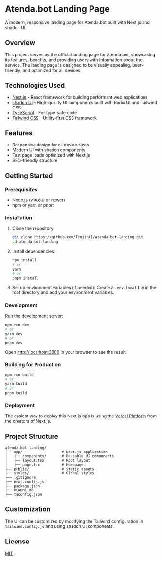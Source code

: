 # Atenda.bot Landing Page

A modern, responsive landing page for Atenda.bot built with Next.js and shadcn UI.

## Overview

This project serves as the official landing page for Atenda.bot, showcasing its features, benefits, and providing users with information about the service. The landing page is designed to be visually appealing, user-friendly, and optimized for all devices.

## Technologies Used

- [Next.js](https://nextjs.org/) - React framework for building performant web applications
- [shadcn UI](https://ui.shadcn.com/) - High-quality UI components built with Radix UI and Tailwind CSS
- [TypeScript](https://www.typescriptlang.org/) - For type-safe code
- [Tailwind CSS](https://tailwindcss.com/) - Utility-first CSS framework

## Features

- Responsive design for all device sizes
- Modern UI with shadcn components
- Fast page loads optimized with Next.js
- SEO-friendly structure

## Getting Started

### Prerequisites

- Node.js (v16.8.0 or newer)
- npm or yarn or pnpm

### Installation

1. Clone the repository:
   ```bash
   git clone https://github.com/TenjinAI/atenda-bot-landing.git
   cd atenda-bot-landing
   ```

2. Install dependencies:
   ```bash
   npm install
   # or
   yarn
   # or
   pnpm install
   ```

3. Set up environment variables (if needed):
   Create a `.env.local` file in the root directory and add your environment variables.

### Development

Run the development server:

```bash
npm run dev
# or
yarn dev
# or
pnpm dev
```

Open [http://localhost:3000](http://localhost:3000) in your browser to see the result.

### Building for Production

```bash
npm run build
# or
yarn build
# or
pnpm build
```

### Deployment

The easiest way to deploy this Next.js app is using the [Vercel Platform](https://vercel.com/) from the creators of Next.js.

## Project Structure

```
atenda-bot-landing/
├── app/                  # Next.js application 
│   ├── components/       # Reusable UI components
│   ├── layout.tsx        # Root layout
│   ├── page.tsx          # Homepage
├── public/               # Static assets
├── styles/               # Global styles
├── .gitignore
├── next.config.js
├── package.json
├── README.md
├── tsconfig.json
```

## Customization

The UI can be customized by modifying the Tailwind configuration in `tailwind.config.js` and using shadcn UI components.

## License

[MIT](LICENSE)